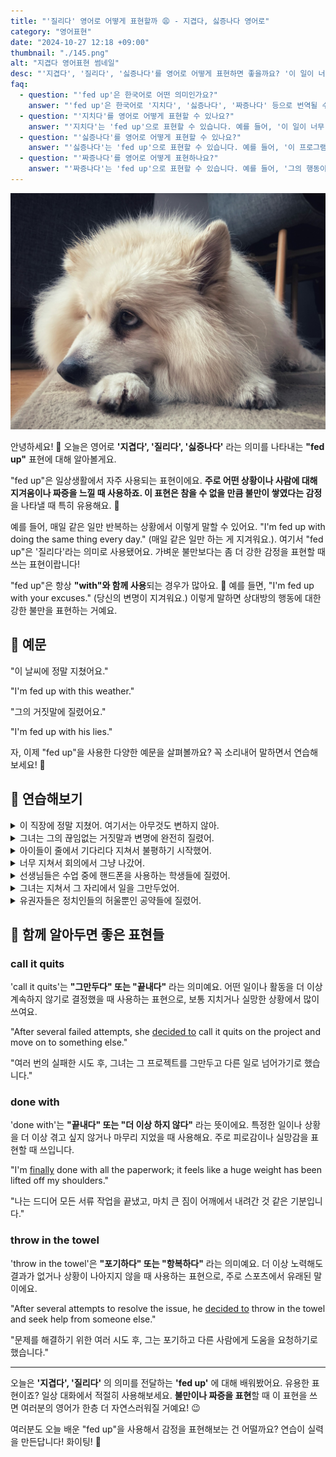 ```yaml
---
title: "'질리다' 영어로 어떻게 표현할까 😩 - 지겹다, 싫증나다 영어로"
category: "영어표현"
date: "2024-10-27 12:18 +09:00"
thumbnail: "./145.png"
alt: "지겹다 영어표현 썸네일"
desc: "'지겹다', '질리다', '싫증나다'를 영어로 어떻게 표현하면 좋을까요? '이 일이 너무 힘들어서 지쳤어', '그의 행동에 이제 질려' 등을 영어로 표현하는 법을 배워봅시다. 다양한 예문을 통해서 연습하고 본인의 표현으로 만들어 보세요."
faq:
  - question: "'fed up'은 한국어로 어떤 의미인가요?"
    answer: "'fed up'은 한국어로 '지치다', '싫증나다', '짜증나다' 등으로 번역될 수 있습니다. 주로 어떤 상황이나 사람에 대한 불만이나 실증을 표현할 때 사용됩니다."
  - question: "'지치다'를 영어로 어떻게 표현할 수 있나요?"
    answer: "'지치다'는 'fed up'으로 표현할 수 있습니다. 예를 들어, '이 일이 너무 힘들어서 지쳤어'는 'I'm fed up with this work'로 말할 수 있습니다."
  - question: "'싫증나다'를 영어로 어떻게 표현할 수 있나요?"
    answer: "'싫증나다'는 'fed up'으로 표현할 수 있습니다. 예를 들어, '이 프로그램에 정말 싫증났어'는 'I'm fed up with this show'로 말할 수 있습니다."
  - question: "'짜증나다'를 영어로 어떻게 표현하나요?"
    answer: "'짜증나다'는 'fed up'으로 표현할 수 있습니다. 예를 들어, '그의 행동이 너무 짜증나'는 'I'm fed up with his behavior'로 표현할 수 있습니다."
---
```


![매트에 기대어 있는 포메라니안](./145-1.jpg)

안녕하세요! 👋 오늘은 영어로 **'지겹다', '질리다', '싫증나다'** 라는 의미를 나타내는 **"fed up"** 표현에 대해 알아볼게요.

"fed up"은 일상생활에서 자주 사용되는 표현이에요. **주로 어떤 상황이나 사람에 대해 지겨움이나 짜증을 느낄 때 사용하죠. 이 표현은 참을 수 없을 만큼 불만이 쌓였다는 감정**을 나타낼 때 특히 유용해요. 😤

예를 들어, 매일 같은 일만 반복하는 상황에서 이렇게 말할 수 있어요. "I'm fed up with doing the same thing every day." (매일 같은 일만 하는 게 지겨워요.). 여기서 "fed up"은 '질리다'라는 의미로 사용됐어요. 가벼운 불만보다는 좀 더 강한 감정을 표현할 때 쓰는 표현이랍니다!

"fed up"은 항상 **"with"와 함께 사용**되는 경우가 많아요. 🤔 예를 들면, "I'm fed up with your excuses." (당신의 변명이 지겨워요.) 이렇게 말하면 상대방의 행동에 대한 강한 불만을 표현하는 거예요.

<div 
  data-inline-banner="🎉 새해에는 스픽 AI와 함께 영어 공부하자" 
  data-inline-banner-subtext="설날 특별 할인으로 최대 70% 할인! (~2/3)" 
  data-inline-banner-link="https://app.usespeak.com/kr-ko/sale/kr-affiliate-special/?ref=engple-inline"
  data-inline-banner-caption="해당 링크를 통해 구매시 일정액의 수수료를 지급받습니다.">
</div>

## 📖 예문

"이 날씨에 정말 지쳤어요."

"I'm fed up with this weather."

"그의 거짓말에 질렸어요."

"I'm fed up with his lies."

자, 이제 "fed up"을 사용한 다양한 예문을 살펴볼까요? 꼭 소리내어 말하면서 연습해보세요! 🚀

## 💬 연습해보기

<details>
<summary>이 직장에 정말 지쳤어. 여기서는 아무것도 변하지 않아.</summary>
<span>I'm so fed up with this job. Nothing ever changes here.</span>
</details>

<details>
<summary>그녀는 그의 끊임없는 거짓말과 변명에 완전히 질렸어.</summary>
<span>She's completely fed up with his constant lies and excuses.</span>
</details>

<details>
<summary>아이들이 줄에서 기다리다 지쳐서 불평하기 시작했어.</summary>
<span>The kids got fed up waiting in line and started complaining.</span>
</details>

<details>
<summary>너무 지쳐서 회의에서 그냥 나갔어.</summary>
<span>I was so fed up that I just walked out of the meeting.</span>
</details>

<details>
<summary>선생님들은 수업 중에 핸드폰을 사용하는 학생들에 질렸어.</summary>
<span>The teachers are fed up with students using phones in class.</span>
</details>

<details>
<summary>그녀는 지쳐서 그 자리에서 일을 그만두었어.</summary>
<span>She got fed up and quit her job <a href="/blog/in-english/172.on-the-spot/">on the spot</a>.</span>
</details>

<details>
<summary>유권자들은 정치인들의 허울뿐인 공약들에 질렸어.</summary>
<span>The voters are fed up with empty promises from politicians.</span>
</details>

## 🤝 함께 알아두면 좋은 표현들

### call it quits

'call it quits'는 **"그만두다" 또는 "끝내다"** 라는 의미예요. 어떤 일이나 활동을 더 이상 계속하지 않기로 결정했을 때 사용하는 표현으로, 보통 지치거나 실망한 상황에서 많이 쓰여요.

"After several failed attempts, she [decided to](/blog/in-english/062.decide-to/) call it quits on the project and move on to something else."

"여러 번의 실패한 시도 후, 그녀는 그 프로젝트를 그만두고 다른 일로 넘어가기로 했습니다."

### done with

'done with'는 **"끝내다" 또는 "더 이상 하지 않다"** 라는 뜻이에요. 특정한 일이나 상황을 더 이상 겪고 싶지 않거나 마무리 지었을 때 사용해요. 주로 피로감이나 실망감을 표현할 때 쓰입니다.

"I'm [finally](/blog/in-english/182.finally/) done with all the paperwork; it feels like a huge weight has been lifted off my shoulders."

"나는 드디어 모든 서류 작업을 끝냈고, 마치 큰 짐이 어깨에서 내려간 것 같은 기분입니다."

### throw in the towel

'throw in the towel'은 **"포기하다" 또는 "항복하다"** 라는 의미예요. 더 이상 노력해도 결과가 없거나 상황이 나아지지 않을 때 사용하는 표현으로, 주로 스포츠에서 유래된 말이에요.

"After several attempts to resolve the issue, he [decided to](/blog/in-english/062.decide-to/) throw in the towel and seek help from someone else."

"문제를 해결하기 위한 여러 시도 후, 그는 포기하고 다른 사람에게 도움을 요청하기로 했습니다."

---

오늘은 **'지겹다', '질리다'** 의 의미를 전달하는 **'fed up'** 에 대해 배워봤어요. 유용한 표현이죠? 일상 대화에서 적절히 사용해보세요. **불만이나 짜증을 표현**할 때 이 표현을 쓰면 여러분의 영어가 한층 더 자연스러워질 거예요! 😉

여러분도 오늘 배운 "fed up"을 사용해서 감정을 표현해보는 건 어떨까요? 연습이 실력을 만든답니다! 화이팅! 💪
